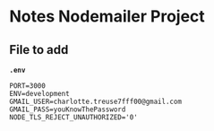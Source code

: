 # Notes Nodemailer Project

## File to add

**`.env`**
```
PORT=3000
ENV=development
GMAIL_USER=charlotte.treuse7fff00@gmail.com
GMAIL_PASS=youKnowThePassword
NODE_TLS_REJECT_UNAUTHORIZED='0'
```